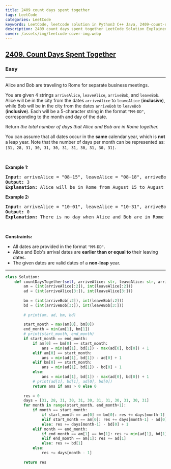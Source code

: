 ```yaml
---
title: 2409 count days spent together
tags: LeetCode
categories: LeetCode
keywords: LeetCode, leetcode solution in Python3 C++ Java, 2409-count-days-spent-together solution
description: 2409 count days spent together LeetCode Solution Explained
cover: /assets/img/leetcode-cover-img.webp
---
```





<h2><a href="https://leetcode.com/problems/count-days-spent-together/">2409. Count Days Spent Together</a></h2><h3>Easy</h3><hr><div><p>Alice and Bob are traveling to Rome for separate business meetings.</p>

<p>You are given 4 strings <code>arriveAlice</code>, <code>leaveAlice</code>, <code>arriveBob</code>, and <code>leaveBob</code>. Alice will be in the city from the dates <code>arriveAlice</code> to <code>leaveAlice</code> (<strong>inclusive</strong>), while Bob will be in the city from the dates <code>arriveBob</code> to <code>leaveBob</code> (<strong>inclusive</strong>). Each will be a 5-character string in the format <code>"MM-DD"</code>, corresponding to the month and day of the date.</p>

<p>Return<em> the total number of days that Alice and Bob are in Rome together.</em></p>

<p>You can assume that all dates occur in the <strong>same</strong> calendar year, which is <strong>not</strong> a leap year. Note that the number of days per month can be represented as: <code>[31, 28, 31, 30, 31, 30, 31, 31, 30, 31, 30, 31]</code>.</p>

<p>&nbsp;</p>
<p><strong>Example 1:</strong></p>

<pre><strong>Input:</strong> arriveAlice = "08-15", leaveAlice = "08-18", arriveBob = "08-16", leaveBob = "08-19"
<strong>Output:</strong> 3
<strong>Explanation:</strong> Alice will be in Rome from August 15 to August 18. Bob will be in Rome from August 16 to August 19. They are both in Rome together on August 16th, 17th, and 18th, so the answer is 3.
</pre>

<p><strong>Example 2:</strong></p>

<pre><strong>Input:</strong> arriveAlice = "10-01", leaveAlice = "10-31", arriveBob = "11-01", leaveBob = "12-31"
<strong>Output:</strong> 0
<strong>Explanation:</strong> There is no day when Alice and Bob are in Rome together, so we return 0.
</pre>

<p>&nbsp;</p>
<p><strong>Constraints:</strong></p>

<ul>
	<li>All dates are provided in the format <code>"MM-DD"</code>.</li>
	<li>Alice and Bob's arrival dates are <strong>earlier than or equal to</strong> their leaving dates.</li>
	<li>The given dates are valid dates of a <strong>non-leap</strong> year.</li>
</ul>
</div>

---




```python
class Solution:
    def countDaysTogether(self, arriveAlice: str, leaveAlice: str, arriveBob: str, leaveBob: str) -> int:
        am = (int(arriveAlice[:2]), int(leaveAlice[:2]))
        ad = (int(arriveAlice[3:]), int(leaveAlice[3:]))
        
        bm = (int(arriveBob[:2]), int(leaveBob[:2]))
        bd = (int(arriveBob[3:]), int(leaveBob[3:]))
        
        # print(am, ad, bm, bd)
        
        start_month = max(am[0], bm[0])
        end_month = min(am[1], bm[1])
        # print(start_month, end_month)
        if start_month == end_month:
            if am[0] == bm[0] == start_month:
                ans = min(ad[1], bd[1]) - max(ad[0], bd[0]) + 1
            elif am[0] == start_month:
                ans = min(ad[1], bd[1]) - ad[0] + 1
            elif bm[0] == start_month:
                ans = min(ad[1], bd[1]) - bd[0] + 1 
            else:
                ans = min(ad[1], bd[1]) - max(ad[0], bd[0]) + 1
            # print(ad[1], bd[1], ad[0], bd[0])
            return ans if ans > 0 else 0
        
        res = 0
        days = [31, 28, 31, 30, 31, 30, 31, 31, 30, 31, 30, 31]
        for month in range(start_month, end_month+1):
            if month == start_month:
                if start_month == am[0] == bm[0]: res += days[month-1] - max(ad[0], bd[0]) + 1
                elif start_month == am[0]: res += days[month-1] - ad[0] + 1
                else: res += days[month-1] - bd[0] + 1
            elif month == end_month:
                if end_month == am[1] == bm[1]: res += min(ad[1], bd[1])
                elif end_month == am[1]: res += ad[1]
                else: res += bd[1]
            else:
                res += days[month - 1]
        
        return res
```
